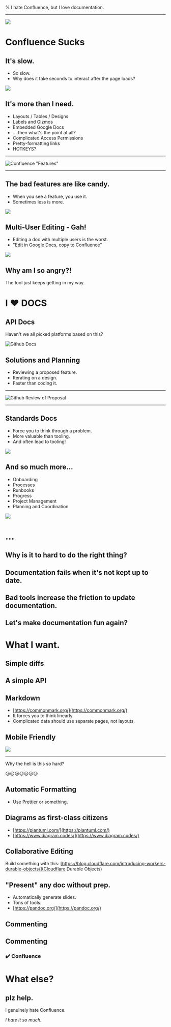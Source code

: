 % I hate Confluence, but I love documentation.

------

![](images/dobby.gif)

# Confluence Sucks

## It's slow.

- So slow.
- Why does it take seconds to interact after the page loads?

![](images/slow-loading.gif)

## It's more than I need.

- Layouts / Tables / Designs
- Labels and Gizmos
- Embedded Google Docs
- ... then what's the point at all?
- Complicated Access Permissions
- Pretty-formatting links
- HOTKEYS?

------

![Confluence "Features"](images/confluence-features.png)

------

## The bad features are like candy.

- When you see a feature, you use it.
- Sometimes less is more.

![](images/shiny-button.gif)

## Multi-User Editing - Gah!

- Editing a doc with multiple users is the worst.
- "Edit in Google Docs, copy to Confluence"

![](images/moss-fire-large.gif)

## Why am I so angry?!

The tool just keeps getting in my way.

# I ❤️ DOCS

## API Docs

Haven't we all picked platforms based on this?

![Github Docs](images/github-docs.png)

## Solutions and Planning

- Reviewing a proposed feature.
- Iterating on a design.
- Faster than coding it.

------

![Github Review of Proposal](images/review-proposal.png)

------

## Standards Docs

- Force you to think through a problem.
- More valuable than tooling.
- And often lead to tooling!

![](images/teamwork.gif)

## And so much more...

- Onboarding
- Processes
- Runbooks
- Progress
- Project Management
- Planning and Coordination

![](images/but-wait-theres-more.gif)

# ...

## Why is it to hard to do the right thing?

## Documentation fails when it's not kept up to date.

## Bad tools increase the friction to update documentation.

## Let's make documentation fun again?

# What I want.

## Simple diffs

## A simple API

## Markdown

- [https://commonmark.org/](https://commonmark.org/)
- It forces you to think linearly.
- Complicated data should use separate pages, not layouts.

## Mobile Friendly

![](images/confluence-mobile.png)

------

Why the hell is this so hard?

😢😢😢😢😢😢😢

## Automatic Formatting

- Use Prettier or something.

## Diagrams as first-class citizens

- [https://plantuml.com/](https://plantuml.com/)
- [https://www.diagram.codes/](https://www.diagram.codes/)

## Collaborative Editing

Build something with this: [https://blog.cloudflare.com/introducing-workers-durable-objects/](Cloudflare Durable Objects)

## "Present" any doc without prep.

- Automatically generate slides.
- Tons of tools.
- [https://pandoc.org/](https://pandoc.org/)

## Commenting

## Commenting

### ✔️ Confluence

# What else?

## plz help.

I genuinely hate Confluence.

_I hate it so much._
